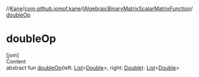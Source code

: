 //[Kane](../../index.md)/[com.github.jomof.kane](../index.md)/[IAlgebraicBinaryMatrixScalarMatrixFunction](index.md)/[doubleOp](double-op.md)



# doubleOp  
[jvm]  
Content  
abstract fun [doubleOp](double-op.md)(left: [List](https://kotlinlang.org/api/latest/jvm/stdlib/kotlin.collections/-list/index.html)<[Double](https://kotlinlang.org/api/latest/jvm/stdlib/kotlin/-double/index.html)>, right: [Double](https://kotlinlang.org/api/latest/jvm/stdlib/kotlin/-double/index.html)): [List](https://kotlinlang.org/api/latest/jvm/stdlib/kotlin.collections/-list/index.html)<[Double](https://kotlinlang.org/api/latest/jvm/stdlib/kotlin/-double/index.html)>  



